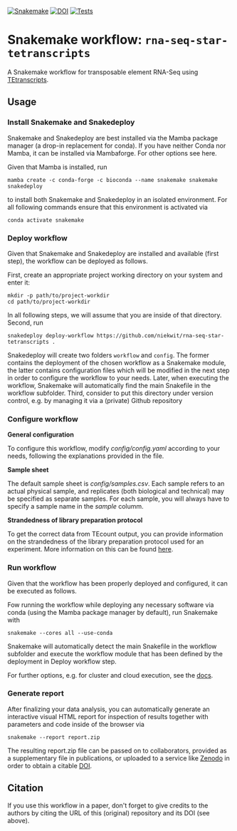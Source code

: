 [![Snakemake](https://img.shields.io/badge/snakemake-≥6.3.0-brightgreen.svg)](https://snakemake.github.io)
[![DOI](https://zenodo.org/badge/DOI/10.5281/zenodo.10211476.svg)](https://doi.org/10.5281/zenodo.10211476)
[![Tests](https://github.com/niekwit/rna-seq-star-tetranscripts/actions/workflows/main.yml/badge.svg)](https://github.com/niekwit/rna-seq-star-tetranscripts/actions/workflows/main.yml)

# Snakemake workflow: `rna-seq-star-tetranscripts`

A Snakemake workflow for transposable element RNA-Seq using [TEtranscripts](https://hammelllab.labsites.cshl.edu/software/#TEtranscripts).


## Usage

### Install Snakemake and Snakedeploy

Snakemake and Snakedeploy are best installed via the Mamba package manager (a drop-in replacement for conda). If you have neither Conda nor Mamba, it can be installed via Mambaforge. For other options see here.

Given that Mamba is installed, run

```
mamba create -c conda-forge -c bioconda --name snakemake snakemake snakedeploy
```

to install both Snakemake and Snakedeploy in an isolated environment. For all following commands ensure that this environment is activated via

```
conda activate snakemake
```

### Deploy workflow

Given that Snakemake and Snakedeploy are installed and available (first step), the workflow can be deployed as follows.

First, create an appropriate project working directory on your system and enter it:

```
mkdir -p path/to/project-workdir
cd path/to/project-workdir
```

In all following steps, we will assume that you are inside of that directory.
Second, run

```
snakedeploy deploy-workflow https://github.com/niekwit/rna-seq-star-tetranscripts . 

```
Snakedeploy will create two folders `workflow` and `config`. The former contains the deployment of the chosen workflow as a Snakemake module, the latter contains configuration files which will be modified in the next step in order to configure the workflow to your needs. Later, when executing the workflow, Snakemake will automatically find the main Snakefile in the workflow subfolder.
Third, consider to put this directory under version control, e.g. by managing it via a (private) Github repository

### Configure workflow

**General configuration**

To configure this workflow, modify *config/config.yaml* according to your needs, following the explanations provided in the file.

**Sample sheet**

The default sample sheet is *config/samples.csv*. Each sample refers to an actual physical sample, and replicates (both biological and technical) may be specified as separate samples. For each sample, you will always have to specify a sample name in the *sample* columm. 

**Strandedness of library preparation protocol**

To get the correct data from TEcount output, you can provide information on the strandedness of the library preparation protocol used for an experiment. More information on this can be found [here](https://pypi.org/project/TEtranscripts/). 

### Run workflow

Given that the workflow has been properly deployed and configured, it can be executed as follows.

Fow running the workflow while deploying any necessary software via conda (using the Mamba package manager by default), run Snakemake with

```
snakemake --cores all --use-conda 
```

Snakemake will automatically detect the main Snakefile in the workflow subfolder and execute the workflow module that has been defined by the deployment in Deploy workflow step.

For further options, e.g. for cluster and cloud execution, see the [docs](https://snakemake.readthedocs.io/).

### Generate report

After finalizing your data analysis, you can automatically generate an interactive visual HTML report for inspection of results together with parameters and code inside of the browser via

```
snakemake --report report.zip
```

The resulting report.zip file can be passed on to collaborators, provided as a supplementary file in publications, or uploaded to a service like [Zenodo](https://zenodo.org/) in order to obtain a citable [DOI](https://en.wikipedia.org/wiki/Digital_object_identifier).

## Citation

If you use this workflow in a paper, don't forget to give credits to the authors by citing the URL of this (original) repository and its DOI (see above).

